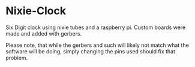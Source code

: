 # Nixie-Clock
Six Digit clock using nixie tubes and a raspberry pi.
Custom boards were made and added with gerbers.

Please note, that while the gerbers and such will likely not match what the software will be doing, simply changing the pins used should fix that problem.
